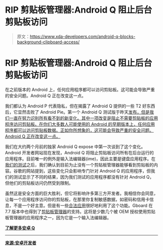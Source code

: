 # RIP 剪贴板管理器:Android Q 阻止后台剪贴板访问

> 原文：<https://www.xda-developers.com/android-q-blocks-background-clipboard-access/>

# RIP 剪贴板管理器:Android Q 阻止后台剪贴板访问

在之前版本的 Android 上，任何应用程序都可以访问剪贴板。这可能会导致严重的安全问题。Android Q 正在改变这一点。

我们都认为 Android P 代表隐私，但在揭露了 Android Q 提供的一些 T2 好东西后，它显然击败了 Android Pie。第一个 Android Q 测试版于昨天[发布，但是我们一直在努力识别所有看不到的新变化。其中一项改变是阻止不需要剪贴板的应用程序访问剪贴板。在你们大多数人可能使用的 Android 的早期版本上，任何应用程序都可以访问剪贴板数据。正如你所想象的，这可能会导致严重的安全问题。Android Q 正在改变这一点。](https://www.xda-developers.com/android-q-dp1-google-pixel-2-google-pixel-3/)

我们在大约两个月前的独家 Android Q expose 中第一次谈到了这个变化。Android 开发者网站现在发现，Android Q 将阻止剪贴板访问所有在后台运行的应用程序。目前唯一的例外是输入法编辑器(ime)，因此主要是键盘应用程序。在[我们的测试](https://www.xda-developers.com/android-q-privacy-permission-controls/)之后，我们确认到目前为止没有一个剪贴板管理器能够看到剪贴板的内容。谷歌的网站提到，这些变化只会影响专门针对 Android Q 的应用程序，但我们的测试显示了不同的结果，因为我们测试的应用程序都没有针对 Android Q，但他们的剪贴板访问仍然受到限制。

虽然这是安全方面的巨大胜利，但它将影响许多第三方开发者。我相信你会同意，让每一个应用程序访问你的剪贴板，在那里你复制敏感数据，如密码和信用卡信息，不是一个好主意。但是有一些[合法应用](https://www.xda-developers.com/join-2-1-0-beta-install-local-android-apps-remote-devices/)很好地利用了这个功能。Gboard 在 7.7 版本中也得到了[剪贴板管理器](https://www.xda-developers.com/gboard-clipboard-manager/)的支持。这将是少数几个被 OEM 授权使用剪贴板管理器的应用程序之一，因为它是一个输入法编辑器。

[**了解更多安卓 Q**](https://www.xda-developers.com/tag/android-q/)

* * *

[**来源:安卓开发者**](https://developer.android.com/preview/privacy/data-identifiers#clipboard-data)